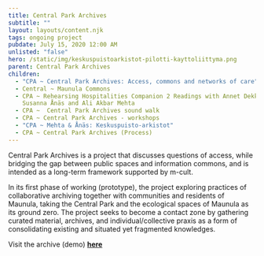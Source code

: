 ```yaml
---
title: Central Park Archives
subtitle: ""
layout: layouts/content.njk
tags: ongoing project
pubdate: July 15, 2020 12:00 AM
unlisted: "false"
hero: /static/img/keskuspuistoarkistot-pilotti-kayttoliittyma.png
parent: Central Park Archives
children:
  - "CPA ~ Central Park Archives: Access, commons and networks of care"
  - Central ~ Maunula Commons
  - CPA ~ Rehearsing Hospitalities Companion 2 Readings with Annet Dekker, and
    Susanna Ånäs and Ali Akbar Mehta
  - CPA ~  Central Park Archives sound walk
  - CPA ~ Central Park Archives - workshops
  - "CPA ~ Mehta & Ånäs: Keskuspuisto-arkistot"
  - CPA ~ Central Park Archives (Process)
---
```

Central Park Archives is a project that discusses questions of access, while bridging the gap between public spaces and information commons, and is intended as a long-term framework supported by m-cult.

In its first phase of working (prototype), the project exploring practices of collaborative archiving together with communities and residents of Maunula, taking the Central Park and the ecological spaces of Maunula as its ground zero. The project seeks to become a contact zone by gathering curated material, archives, and individual/collective praxis as a form of consolidating existing and situated yet fragmented knowledges.

Visit the archive (demo) **[here](https://central-park-archives.github.io/#16/60.227151/24.912975/0/60)**
<br/><br/>
